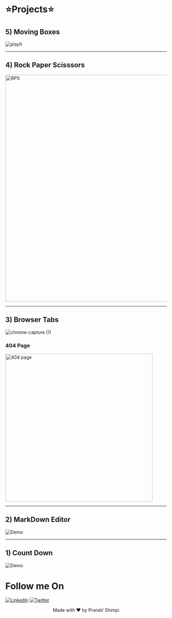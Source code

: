 # ⭐Projects⭐

## 5) Moving Boxes
   ![playIt](https://user-images.githubusercontent.com/40532644/150100649-f9453fe9-2bde-4337-aa2f-33e7ca3cfb1d.gif)

---
## 4) Rock Paper Scisssors
   
   <img width="707" alt="RPS" src="https://user-images.githubusercontent.com/40532644/149501357-001d3bab-4947-401e-b32c-0993ad222c22.png">

---
## 3) Browser Tabs
  
![chrome-capture (1)](https://user-images.githubusercontent.com/40532644/149007188-1fde1874-3e8e-401e-ba8f-12e7bef3cb7f.gif)

### 404 Page
<img align="center" width="460" alt="404 page" src="https://user-images.githubusercontent.com/40532644/149007206-a7b31b70-2cf3-4e1b-beeb-05ff2726c9bc.png">

---
## 2) MarkDown Editor

<img align="center" alt="Demo" src="https://user-images.githubusercontent.com/40532644/148912126-695a6c92-65c3-4237-bb61-a4e8331fed0b.png" />

---
## 1) Count Down

<img align="center" alt="Demo" src="https://user-images.githubusercontent.com/40532644/148528789-e0ee194e-d9ac-4218-b097-0ac0e94dbc3e.gif" /> 

  
# Follow me On
[![LinkedIn](https://img.shields.io/static/v1.svg?label=connect&message=@PranaVShimpi&color=grey&logo=linkedin&style=flat&logoColor=white&colorA=blue)](https://www.linkedin.com/in/pranav-shimpi/) 
[![Twitter](https://img.shields.io/static/v1.svg?label=connect&message=@PranaVShimpi&color=grey&logo=twitter&style=flat&logoColor=white&colorA=blue)](https://twitter.com/pranaavshimpi)

 
<p align="center">
 Made with ❤️ by  PranaV Shimpi
</p>
